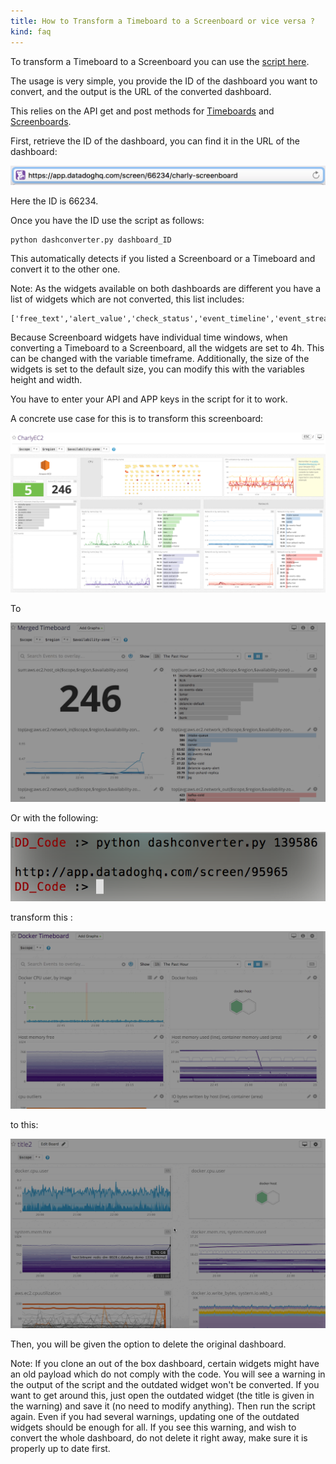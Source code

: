 ```yaml
---
title: How to Transform a Timeboard to a Screenboard or vice versa ?
kind: faq
---
```


To transform a Timeboard to a Screenboard you can use the [script here][1].

The usage is very simple, you provide the ID of the dashboard you want to convert, and the output is the URL of the converted dashboard.

This relies on the API get and post methods for [Timeboards][2] and [Screenboards][3]. 

First, retrieve the ID of the dashboard, you can find it in the URL of the dashboard:

![Dashboard ID](./images/id_dashboard.png "Dashboard ID")

Here the ID is 66234.

Once you have the ID use the script as follows:

```
python dashconverter.py dashboard_ID 
```

This automatically detects if you listed a Screenboard or a Timeboard and convert it to the other one.

Note: As the widgets available on both dashboards are different you have a list of widgets which are not converted, this list includes:

```
['free_text','alert_value','check_status','event_timeline','event_stream','image','note','alert_graph','iframe']
```

Because Screenboard widgets have individual time windows, when converting a Timeboard to a Screenboard, all the widgets are set to 4h. This can be changed with the variable timeframe. Additionally, the size of the widgets is set to the default size, you can modify this with the variables height and width.

You have to enter your API and APP keys in the script for it to work.

A concrete use case for this is to transform this screenboard:

![Screenboard](./images/screenboard_1.png "Screenboard")
 
To

![Timeboard](./images/timeboard_1.gif "Timeboard")

Or with the following:

![Screenboard](./images/example_1.png "Screenboard")

transform this :

![Timeboard](./images/timeboard_2.gif "Timeboard")

to this:

![Screenboard](./images/screenboard_2.gif "Screenboard")

Then, you will be given the option to delete the original dashboard.

Note: If you clone an out of the box dashboard, certain widgets might have an old payload which do not comply with the code. You will see a warning in the output of the script and the outdated widget won't be converted.
If you want to get around this, just open the outdated widget (the title is given in the warning) and save it (no need to modify anything).
Then run the script again. Even if you had several warnings, updating one of the outdated widgets should be enough for all.
If you see this warning, and wish to convert the whole dashboard, do not delete it right away, make sure it is properly up to date first.

[1]: ./dashconverter.py
[2]: https://docs.datadoghq.com/api/#timeboards
[3]: https://docs.datadoghq.com/api/#screenboards
